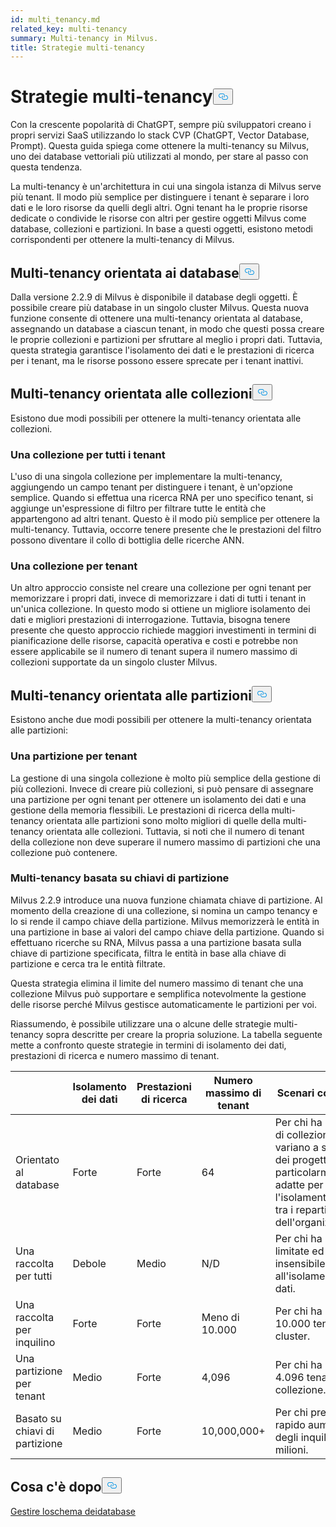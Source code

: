 ```yaml
---
id: multi_tenancy.md
related_key: multi-tenancy
summary: Multi-tenancy in Milvus.
title: Strategie multi-tenancy
---
```

<h1 id="Multi-tenancy-strategies" class="common-anchor-header">Strategie multi-tenancy<button data-href="#Multi-tenancy-strategies" class="anchor-icon" translate="no">
      <svg translate="no"
        aria-hidden="true"
        focusable="false"
        height="20"
        version="1.1"
        viewBox="0 0 16 16"
        width="16"
      >
        <path
          fill="#0092E4"
          fill-rule="evenodd"
          d="M4 9h1v1H4c-1.5 0-3-1.69-3-3.5S2.55 3 4 3h4c1.45 0 3 1.69 3 3.5 0 1.41-.91 2.72-2 3.25V8.59c.58-.45 1-1.27 1-2.09C10 5.22 8.98 4 8 4H4c-.98 0-2 1.22-2 2.5S3 9 4 9zm9-3h-1v1h1c1 0 2 1.22 2 2.5S13.98 12 13 12H9c-.98 0-2-1.22-2-2.5 0-.83.42-1.64 1-2.09V6.25c-1.09.53-2 1.84-2 3.25C6 11.31 7.55 13 9 13h4c1.45 0 3-1.69 3-3.5S14.5 6 13 6z"
        ></path>
      </svg>
    </button></h1><p>Con la crescente popolarità di ChatGPT, sempre più sviluppatori creano i propri servizi SaaS utilizzando lo stack CVP (ChatGPT, Vector Database, Prompt). Questa guida spiega come ottenere la multi-tenancy su Milvus, uno dei database vettoriali più utilizzati al mondo, per stare al passo con questa tendenza.</p>
<p>La multi-tenancy è un'architettura in cui una singola istanza di Milvus serve più tenant. Il modo più semplice per distinguere i tenant è separare i loro dati e le loro risorse da quelli degli altri. Ogni tenant ha le proprie risorse dedicate o condivide le risorse con altri per gestire oggetti Milvus come database, collezioni e partizioni. In base a questi oggetti, esistono metodi corrispondenti per ottenere la multi-tenancy di Milvus.</p>
<h2 id="Database-oriented-multi-tenancy" class="common-anchor-header">Multi-tenancy orientata ai database<button data-href="#Database-oriented-multi-tenancy" class="anchor-icon" translate="no">
      <svg translate="no"
        aria-hidden="true"
        focusable="false"
        height="20"
        version="1.1"
        viewBox="0 0 16 16"
        width="16"
      >
        <path
          fill="#0092E4"
          fill-rule="evenodd"
          d="M4 9h1v1H4c-1.5 0-3-1.69-3-3.5S2.55 3 4 3h4c1.45 0 3 1.69 3 3.5 0 1.41-.91 2.72-2 3.25V8.59c.58-.45 1-1.27 1-2.09C10 5.22 8.98 4 8 4H4c-.98 0-2 1.22-2 2.5S3 9 4 9zm9-3h-1v1h1c1 0 2 1.22 2 2.5S13.98 12 13 12H9c-.98 0-2-1.22-2-2.5 0-.83.42-1.64 1-2.09V6.25c-1.09.53-2 1.84-2 3.25C6 11.31 7.55 13 9 13h4c1.45 0 3-1.69 3-3.5S14.5 6 13 6z"
        ></path>
      </svg>
    </button></h2><p>Dalla versione 2.2.9 di Milvus è disponibile il database degli oggetti. È possibile creare più database in un singolo cluster Milvus. Questa nuova funzione consente di ottenere una multi-tenancy orientata al database, assegnando un database a ciascun tenant, in modo che questi possa creare le proprie collezioni e partizioni per sfruttare al meglio i propri dati. Tuttavia, questa strategia garantisce l'isolamento dei dati e le prestazioni di ricerca per i tenant, ma le risorse possono essere sprecate per i tenant inattivi.</p>
<h2 id="Collection-oriented-multi-tenancy" class="common-anchor-header">Multi-tenancy orientata alle collezioni<button data-href="#Collection-oriented-multi-tenancy" class="anchor-icon" translate="no">
      <svg translate="no"
        aria-hidden="true"
        focusable="false"
        height="20"
        version="1.1"
        viewBox="0 0 16 16"
        width="16"
      >
        <path
          fill="#0092E4"
          fill-rule="evenodd"
          d="M4 9h1v1H4c-1.5 0-3-1.69-3-3.5S2.55 3 4 3h4c1.45 0 3 1.69 3 3.5 0 1.41-.91 2.72-2 3.25V8.59c.58-.45 1-1.27 1-2.09C10 5.22 8.98 4 8 4H4c-.98 0-2 1.22-2 2.5S3 9 4 9zm9-3h-1v1h1c1 0 2 1.22 2 2.5S13.98 12 13 12H9c-.98 0-2-1.22-2-2.5 0-.83.42-1.64 1-2.09V6.25c-1.09.53-2 1.84-2 3.25C6 11.31 7.55 13 9 13h4c1.45 0 3-1.69 3-3.5S14.5 6 13 6z"
        ></path>
      </svg>
    </button></h2><p>Esistono due modi possibili per ottenere la multi-tenancy orientata alle collezioni.</p>
<h3 id="One-collection-for-all-tenants" class="common-anchor-header">Una collezione per tutti i tenant</h3><p>L'uso di una singola collezione per implementare la multi-tenancy, aggiungendo un campo tenant per distinguere i tenant, è un'opzione semplice. Quando si effettua una ricerca RNA per uno specifico tenant, si aggiunge un'espressione di filtro per filtrare tutte le entità che appartengono ad altri tenant. Questo è il modo più semplice per ottenere la multi-tenancy. Tuttavia, occorre tenere presente che le prestazioni del filtro possono diventare il collo di bottiglia delle ricerche ANN.</p>
<h3 id="One-collection-per-tenant" class="common-anchor-header">Una collezione per tenant</h3><p>Un altro approccio consiste nel creare una collezione per ogni tenant per memorizzare i propri dati, invece di memorizzare i dati di tutti i tenant in un'unica collezione. In questo modo si ottiene un migliore isolamento dei dati e migliori prestazioni di interrogazione. Tuttavia, bisogna tenere presente che questo approccio richiede maggiori investimenti in termini di pianificazione delle risorse, capacità operativa e costi e potrebbe non essere applicabile se il numero di tenant supera il numero massimo di collezioni supportate da un singolo cluster Milvus.</p>
<h2 id="Partition-oriented-multi-tenancy" class="common-anchor-header">Multi-tenancy orientata alle partizioni<button data-href="#Partition-oriented-multi-tenancy" class="anchor-icon" translate="no">
      <svg translate="no"
        aria-hidden="true"
        focusable="false"
        height="20"
        version="1.1"
        viewBox="0 0 16 16"
        width="16"
      >
        <path
          fill="#0092E4"
          fill-rule="evenodd"
          d="M4 9h1v1H4c-1.5 0-3-1.69-3-3.5S2.55 3 4 3h4c1.45 0 3 1.69 3 3.5 0 1.41-.91 2.72-2 3.25V8.59c.58-.45 1-1.27 1-2.09C10 5.22 8.98 4 8 4H4c-.98 0-2 1.22-2 2.5S3 9 4 9zm9-3h-1v1h1c1 0 2 1.22 2 2.5S13.98 12 13 12H9c-.98 0-2-1.22-2-2.5 0-.83.42-1.64 1-2.09V6.25c-1.09.53-2 1.84-2 3.25C6 11.31 7.55 13 9 13h4c1.45 0 3-1.69 3-3.5S14.5 6 13 6z"
        ></path>
      </svg>
    </button></h2><p>Esistono anche due modi possibili per ottenere la multi-tenancy orientata alle partizioni:</p>
<h3 id="One-partition-per-tenant" class="common-anchor-header">Una partizione per tenant</h3><p>La gestione di una singola collezione è molto più semplice della gestione di più collezioni. Invece di creare più collezioni, si può pensare di assegnare una partizione per ogni tenant per ottenere un isolamento dei dati e una gestione della memoria flessibili. Le prestazioni di ricerca della multi-tenancy orientata alle partizioni sono molto migliori di quelle della multi-tenancy orientata alle collezioni. Tuttavia, si noti che il numero di tenant della collezione non deve superare il numero massimo di partizioni che una collezione può contenere.</p>
<h3 id="Partition-key-based-multi-tenancy" class="common-anchor-header">Multi-tenancy basata su chiavi di partizione</h3><p>Milvus 2.2.9 introduce una nuova funzione chiamata chiave di partizione. Al momento della creazione di una collezione, si nomina un campo tenancy e lo si rende il campo chiave della partizione. Milvus memorizzerà le entità in una partizione in base ai valori del campo chiave della partizione. Quando si effettuano ricerche su RNA, Milvus passa a una partizione basata sulla chiave di partizione specificata, filtra le entità in base alla chiave di partizione e cerca tra le entità filtrate.</p>
</div>
<p>Questa strategia elimina il limite del numero massimo di tenant che una collezione Milvus può supportare e semplifica notevolmente la gestione delle risorse perché Milvus gestisce automaticamente le partizioni per voi.</p>
<p>Riassumendo, è possibile utilizzare una o alcune delle strategie multi-tenancy sopra descritte per creare la propria soluzione. La tabella seguente mette a confronto queste strategie in termini di isolamento dei dati, prestazioni di ricerca e numero massimo di tenant.</p>
<table>
<thead>
<tr><th></th><th>Isolamento dei dati</th><th>Prestazioni di ricerca</th><th>Numero massimo di tenant</th><th>Scenari consigliati</th></tr>
</thead>
<tbody>
<tr><td>Orientato al database</td><td>Forte</td><td>Forte</td><td>64</td><td>Per chi ha bisogno di collezioni che variano a seconda dei progetti, particolarmente adatte per l'isolamento dei dati tra i reparti dell'organizzazione.</td></tr>
<tr><td>Una raccolta per tutti</td><td>Debole</td><td>Medio</td><td>N/D</td><td>Per chi ha risorse limitate ed è insensibile all'isolamento dei dati.</td></tr>
<tr><td>Una raccolta per inquilino</td><td>Forte</td><td>Forte</td><td>Meno di 10.000</td><td>Per chi ha meno di 10.000 tenant per cluster.</td></tr>
<tr><td>Una partizione per tenant</td><td>Medio</td><td>Forte</td><td>4,096</td><td>Per chi ha meno di 4.096 tenant per collezione.</td></tr>
<tr><td>Basato su chiavi di partizione</td><td>Medio</td><td>Forte</td><td>10,000,000+</td><td>Per chi prevede un rapido aumento degli inquilini fino a milioni.</td></tr>
</tbody>
</table>
<h2 id="Whats-next" class="common-anchor-header">Cosa c'è dopo<button data-href="#Whats-next" class="anchor-icon" translate="no">
      <svg translate="no"
        aria-hidden="true"
        focusable="false"
        height="20"
        version="1.1"
        viewBox="0 0 16 16"
        width="16"
      >
        <path
          fill="#0092E4"
          fill-rule="evenodd"
          d="M4 9h1v1H4c-1.5 0-3-1.69-3-3.5S2.55 3 4 3h4c1.45 0 3 1.69 3 3.5 0 1.41-.91 2.72-2 3.25V8.59c.58-.45 1-1.27 1-2.09C10 5.22 8.98 4 8 4H4c-.98 0-2 1.22-2 2.5S3 9 4 9zm9-3h-1v1h1c1 0 2 1.22 2 2.5S13.98 12 13 12H9c-.98 0-2-1.22-2-2.5 0-.83.42-1.64 1-2.09V6.25c-1.09.53-2 1.84-2 3.25C6 11.31 7.55 13 9 13h4c1.45 0 3-1.69 3-3.5S14.5 6 13 6z"
        ></path>
      </svg>
    </button></h2><p><a href="/docs/it/manage_databases.md">Gestire lo</a><a href="/docs/it/schema.md">schema dei</a><a href="/docs/it/manage_databases.md">database</a></p>
